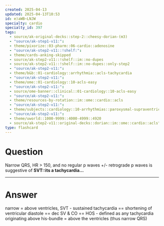 ```yaml
---
created: 2025-04-13
updated: 2025-04-13T10:53
id: e)aWB~LNJW
specialty: cardio
specialty_id: 397
tags:
  - source/ak-original-decks::step-2::cheesy-dorian-(m3)
  - "source/ak-step1-v11:": 
  - theme/pixorize::03-pharm::06-cardio::adenosine
  - "source/ak-step2-v11::!shelf:": 
  - theme/cards-anking-skipped
  - source/ak-step2-v11::!shelf::im::no-dupes
  - source/ak-step2-v11::!shelf::im::no-dupes::only-step2
  - "source/ak-step2-v11:": 
  - theme/b&b::01-cardiology::arrhythmia::acls-tachycardia
  - "source/ak-step2-v11:": 
  - theme/ome::01-cardiology::10-acls-easy
  - "source/ak-step2-v11:": 
  - source/ome-banner::clinical::01-cardiology::10-acls-easy
  - "source/ak-step2-v11:": 
  - theme/resources-by-rotation::im::ome::cardio::acls
  - "source/ak-step2-v11:": 
  - theme/subjects::cardiology::10-arrhythmias::paroxysmal-supraventricular-tachycardia
  - "source/ak-step2-v11:": 
  - theme/uworld::1000-9999::4000-4999::4920
  - source/ak-step2-v11::original-decks::dorian::im::ome::cardio::acls"
type: flashcard
---
```


# Question
Narrow QRS, HR > 150, and no regular p waves +/- retrograde p waves is suggestive of **SVT::its a tachycardia...**

---

# Answer
narrow = above ventricles, SVT - sustained tachycardia == shortening of ventricular diastole == dec SV & CO == HOS - defined as any tachycardia originating above his-bundle = above the ventricles (thus narrow QRS)